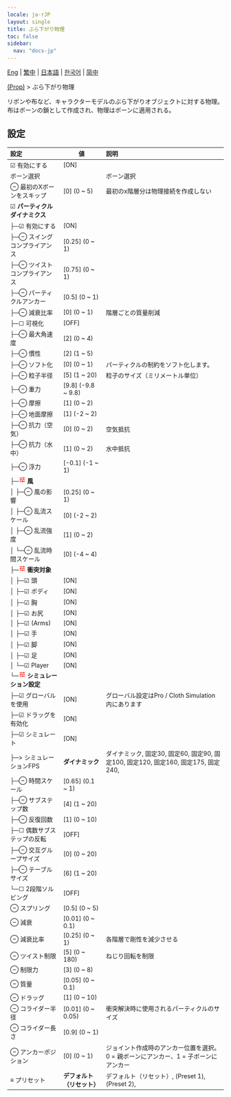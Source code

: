 ```yaml
---
locale: ja-rJP
layout: single
title: ぶら下がり物理
toc: false
sidebar:
  nav: "docs-jp"
---
```

[Eng](/dancexr/menu/2025.5/prop/cloth_physics) | [繁中](/tw/dancexr/menu/2025.5/prop/cloth_physics) | [日本語](/jp/dancexr/menu/2025.5/prop/cloth_physics) | [한국어](/kr/dancexr/menu/2025.5/prop/cloth_physics) | [简中](/zh/dancexr/menu/2025.5/prop/cloth_physics)

[(Prop)](../menu#(Prop)) > ぶら下がり物理

リボンや布など、キャラクターモデルのぶら下がりオブジェクトに対する物理。布はボーンの鎖として作成され、物理はボーンに適用される。

## 設定

| 設定 | 値 | 説明 |
| :--- | --- | :--- |
| ☑ 有効にする | [ON] | 
|  ボーン選択 || ボーン選択
| ⊖ 最初のXボーンをスキップ | [0] (0 ~ 5) | 最初のx階層分は物理接続を作成しない
| ☑ **パーティクルダイナミクス** | | 
| ├─☑ 有効にする | [ON] | 
| ├─⊖ スイングコンプライアンス | [0.25] (0 ~ 1) | 
| ├─⊖ ツイストコンプライアンス | [0.75] (0 ~ 1) | 
| ├─⊖ パーティクルアンカー | [0.5] (0 ~ 1) | 
| ├─⊖ 減衰比率 | [0] (0 ~ 1) | 階層ごとの質量削減
| ├─☐ 可視化 | [OFF] | 
| ├─⊖ 最大角速度 | [2] (0 ~ 4) | 
| ├─⊖ 慣性 | [2] (1 ~ 5) | 
| ├─⊖ ソフト化 | [0] (0 ~ 1) | パーティクルの制約をソフト化します。
| ├─⊖ 粒子半径 | [5] (1 ~ 20) | 粒子のサイズ（ミリメートル単位）
| ├─⊖ 重力 | [9.8] (-9.8 ~ 9.8) | 
| ├─⊖ 摩擦 | [1] (0 ~ 2) | 
| ├─⊖ 地面摩擦 | [1] (-2 ~ 2) | 
| ├─⊖ 抗力（空気） | [0] (0 ~ 2) | 空気抵抗
| ├─⊖ 抗力（水中） | [1] (0 ~ 2) | 水中抵抗
| ├─⊖ 浮力 | [-0.1] (-1 ~ 1) | 
| ├─<img src="/images/icon/ic_tune.png" alt="tune icon"/> **風** | | 
| │ ├─⊖ 風の影響 | [0.25] (0 ~ 1) | 
| │ ├─⊖ 乱流スケール | [0] (-2 ~ 2) | 
| │ ├─⊖ 乱流強度 | [1] (0 ~ 2) | 
| │ └─⊖ 乱流時間スケール | [0] (-4 ~ 4) | 
| ├─<img src="/images/icon/ic_tune.png" alt="tune icon"/> **衝突対象** | | 
| │ ├─☑ 頭 | [ON] | 
| │ ├─☑ ボディ | [ON] | 
| │ ├─☑ 胸 | [ON] | 
| │ ├─☑ お尻 | [ON] | 
| │ ├─☑ (Arms) | [ON] | 
| │ ├─☑ 手 | [ON] | 
| │ ├─☑ 脚 | [ON] | 
| │ ├─☑ 足 | [ON] | 
| │ └─☑ Player | [ON] | 
| └─<img src="/images/icon/ic_tune.png" alt="tune icon"/> **シミュレーション設定** | | 
|   ├─☑ グローバルを使用 | [ON] | グローバル設定はPro / Cloth Simulation内にあります
|   ├─☑ ドラッグを有効化 | [ON] | 
|   ├─☑ シミュレート | [ON] | 
|   ├─> シミュレーションFPS | **ダイナミック** | ダイナミック, 固定30, 固定60, 固定90, 固定100, 固定120, 固定160, 固定175, 固定240,  |
|   ├─⊖ 時間スケール | [0.65] (0.1 ~ 1) | 
|   ├─⊖ サブステップ数 | [4] (1 ~ 20) | 
|   ├─⊖ 反復回数 | [1] (0 ~ 10) | 
|   ├─☐ 偶数サブステップの反転 | [OFF] | 
|   ├─⊖ 交互グループサイズ | [0] (0 ~ 20) | 
|   ├─⊖ テーブルサイズ | [6] (1 ~ 20) | 
|   └─☐ 2段階ソルビング | [OFF] | 
| ⊖ スプリング | [0.5] (0 ~ 5) | 
| ⊖ 減衰 | [0.01] (0 ~ 0.1) | 
| ⊖ 減衰比率 | [0.25] (0 ~ 1) | 各階層で剛性を減少させる
| ⊖ ツイスト制限 | [5] (0 ~ 180) | ねじり回転を制限
| ⊖ 制限力 | [3] (0 ~ 8) | 
| ⊖ 質量 | [0.05] (0 ~ 0.1) | 
| ⊖ ドラッグ | [1] (0 ~ 10) | 
| ⊖ コライダー半径 | [0.01] (0 ~ 0.05) | 衝突解決時に使用されるパーティクルのサイズ
| ⊖ コライダー長さ | [0.9] (0 ~ 1) | 
| ⊖ アンカーポジション | [0] (0 ~ 1) | ジョイント作成時のアンカー位置を選択。0 = 親ボーンにアンカー、1 = 子ボーンにアンカー
| ≡ プリセット | **デフォルト（リセット）** | デフォルト（リセット）, (Preset 1), (Preset 2),  |
